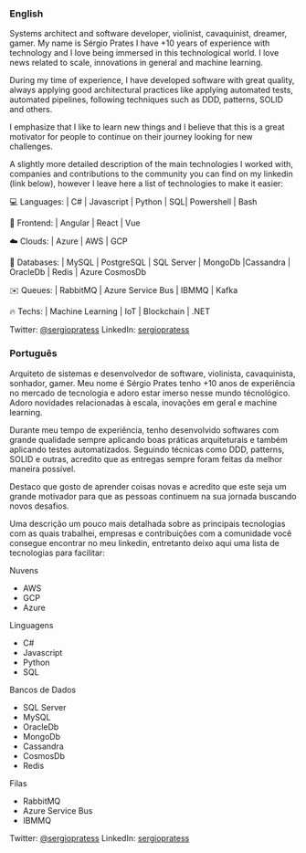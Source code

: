 ### English

Systems architect and software developer, violinist, cavaquinist, dreamer, gamer. My name is Sérgio Prates I have +10 years of experience with technology and I love being immersed in this technological world. I love news related to scale, innovations in general and machine learning.

During my time of experience, I have developed software with great quality, always applying good architectural practices like applying automated tests, automated pipelines, following techniques such as DDD, patterns, SOLID and others.

I emphasize that I like to learn new things and I believe that this is a great motivator for people to continue on their journey looking for new challenges.

A slightly more detailed description of the main technologies I worked with, companies and contributions to the community you can find on my linkedin (link below), however I leave here a list of technologies to make it easier:

💻 Languages: | C# | Javascript | Python | SQL| Powershell | Bash

🦋 Frontend: | Angular  | React | Vue

☁️ Clouds: | Azure | AWS | GCP 

💾 Databases: | MySQL | PostgreSQL | SQL Server | MongoDb |Cassandra | OracleDb | Redis | Azure CosmosDb

✉️ Queues: | RabbitMQ | Azure Service Bus | IBMMQ | Kafka

🔥 Techs: | Machine Learning | IoT | Blockchain | .NET



Twitter: [@sergiopratess](https://twitter.com/sergiopratess)
LinkedIn: [sergiopratess](https://www.linkedin.com/in/sergiopratess/) 

### Português

Arquiteto de sistemas e desenvolvedor de software, violinista, cavaquinista, sonhador, gamer. Meu nome é Sérgio Prates tenho +10 anos de experiência no mercado de tecnologia e adoro estar imerso nesse mundo técnológico. Adoro novidades relacionadas à escala, inovações em geral e machine learning.

Durante meu tempo de experiência, tenho desenvolvido softwares com grande qualidade sempre aplicando boas práticas arquiteturais e também aplicando testes automatizados. Seguindo técnicas como DDD, patterns, SOLID e outras, acredito que as entregas sempre foram feitas da melhor maneira possível.

Destaco que gosto de aprender coisas novas e acredito que este seja um grande motivador para que as pessoas continuem na sua jornada buscando novos desafios.

Uma descrição um pouco mais detalhada sobre as principais tecnologias com as quais trabalhei, empresas e contribuições com a comunidade você consegue encontrar no meu linkedin, entretanto deixo aqui uma lista de tecnologias para facilitar:

Nuvens

* AWS
* GCP
* Azure

Linguagens

* C#
* Javascript
* Python
* SQL

Bancos de Dados

* SQL Server
* MySQL
* OracleDb
* MongoDb
* Cassandra
* CosmosDb
* Redis

Filas

* RabbitMQ
* Azure Service Bus
* IBMMQ



Twitter: [@sergiopratess](https://twitter.com/sergiopratess)
LinkedIn: [sergiopratess](https://www.linkedin.com/in/sergiopratess/) 